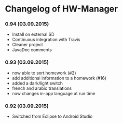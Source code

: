 # Changelog of HW-Manager

### 0.94 (03.09.2015)

* Install on external SD
* Continuous integration with Travis
* Cleaner project
* JavaDoc comments

### 0.93 (03.09.2015)

* now able to sort homework (#2)
* add additional information to a homework (#16)
* added a dark/light switch
* french and arabic translations
* now changes in-app language at run time

### 0.92 (03.09.2015)

* Switched from Eclipse to Android Studio
